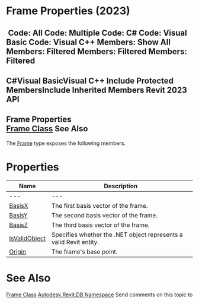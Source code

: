 # Frame Properties (2023)

﻿
 Code: All Code: Multiple Code: C# Code: Visual Basic Code: Visual C++  Members: Show All Members: Filtered Members: Filtered Members: Filtered   
---  
C#Visual BasicVisual C++
Include Protected MembersInclude Inherited Members
Revit 2023 API  
---  
Frame Properties  
[Frame Class](d44b3fd1-34d0-bfd0-55f6-de24235edf2e.md "Frame Class") See Also  
---  
The [Frame](d44b3fd1-34d0-bfd0-55f6-de24235edf2e.md "Frame Class") type exposes the following members.
# Properties
| Name | Description |
| --- | --- |
| --- | --- | --- |
| [BasisX](b28df9ee-1363-aa44-8a8f-db0c631dd797.md "BasisX Property") | The first basis vector of the frame. |
| [BasisY](129f694e-8943-2999-3d2f-25d19a3bb9f2.md "BasisY Property") | The second basis vector of the frame. |
| [BasisZ](b0d0e152-5f46-cbb0-bf2c-8f90b4ef59ee.md "BasisZ Property") | The third basis vector of the frame. |
| [IsValidObject](46ce3715-590e-d9b3-4ad0-a3e739961a66.md "IsValidObject Property") | Specifies whether the .NET object represents a valid Revit entity. |
| [Origin](7899dacb-82bb-f1a6-b2fb-786aa2792f6f.md "Origin Property") | The frame's base point. |

# See Also
[Frame Class](d44b3fd1-34d0-bfd0-55f6-de24235edf2e.md "Frame Class")
[Autodesk.Revit.DB Namespace](87546ba7-461b-c646-cbb1-2cb8f5bff8b2.md "Autodesk.Revit.DB Namespace")
Send comments on this topic to 